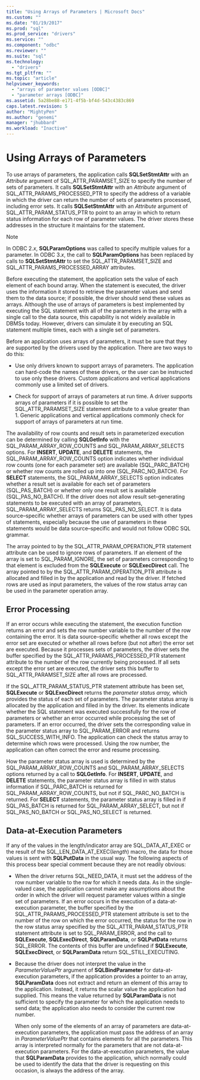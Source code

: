 ```yaml
---
title: "Using Arrays of Parameters | Microsoft Docs"
ms.custom: ""
ms.date: "01/19/2017"
ms.prod: "sql"
ms.prod_service: "drivers"
ms.service: ""
ms.component: "odbc"
ms.reviewer: ""
ms.suite: "sql"
ms.technology: 
  - "drivers"
ms.tgt_pltfrm: ""
ms.topic: "article"
helpviewer_keywords: 
  - "arrays of parameter values [ODBC]"
  - "parameter arrays [ODBC]"
ms.assetid: 5a28be88-e171-4f5b-bf4d-543c4383c869
caps.latest.revision: 5
author: "MightyPen"
ms.author: "genemi"
manager: "jhubbard"
ms.workload: "Inactive"
---
```

# Using Arrays of Parameters
To use arrays of parameters, the application calls **SQLSetStmtAttr** with an *Attribute* argument of SQL_ATTR_PARAMSET_SIZE to specify the number of sets of parameters. It calls **SQLSetStmtAttr** with an *Attribute* argument of SQL_ATTR_PARAMS_PROCESSED_PTR to specify the address of a variable in which the driver can return the number of sets of parameters processed, including error sets. It calls **SQLSetStmtAttr** with an *Attribute* argument of SQL_ATTR_PARAM_STATUS_PTR to point to an array in which to return status information for each row of parameter values. The driver stores these addresses in the structure it maintains for the statement.  
  
> [!NOTE]  
>  In ODBC 2.*x*, **SQLParamOptions** was called to specify multiple values for a parameter. In ODBC 3.*x*, the call to **SQLParamOptions** has been replaced by calls to **SQLSetStmtAttr** to set the SQL_ATTR_PARAMSET_SIZE and SQL_ATTR_PARAMS_PROCESSED_ARRAY attributes.  
  
 Before executing the statement, the application sets the value of each element of each bound array. When the statement is executed, the driver uses the information it stored to retrieve the parameter values and send them to the data source; if possible, the driver should send these values as arrays. Although the use of arrays of parameters is best implemented by executing the SQL statement with all of the parameters in the array with a single call to the data source, this capability is not widely available in DBMSs today. However, drivers can simulate it by executing an SQL statement multiple times, each with a single set of parameters.  
  
 Before an application uses arrays of parameters, it must be sure that they are supported by the drivers used by the application. There are two ways to do this:  
  
-   Use only drivers known to support arrays of parameters. The application can hard-code the names of these drivers, or the user can be instructed to use only these drivers. Custom applications and vertical applications commonly use a limited set of drivers.  
  
-   Check for support of arrays of parameters at run time. A driver supports arrays of parameters if it is possible to set the SQL_ATTR_PARAMSET_SIZE statement attribute to a value greater than 1. Generic applications and vertical applications commonly check for support of arrays of parameters at run time.  
  
 The availability of row counts and result sets in parameterized execution can be determined by calling **SQLGetInfo** with the SQL_PARAM_ARRAY_ROW_COUNTS and SQL_PARAM_ARRAY_SELECTS options. For **INSERT**, **UPDATE**, and **DELETE** statements, the SQL_PARAM_ARRAY_ROW_COUNTS option indicates whether individual row counts (one for each parameter set) are available (SQL_PARC_BATCH) or whether row counts are rolled up into one (SQL_PARC_NO_BATCH). For **SELECT** statements, the SQL_PARAM_ARRAY_SELECTS option indicates whether a result set is available for each set of parameters (SQL_PAS_BATCH) or whether only one result set is available (SQL_PAS_NO_BATCH). If the driver does not allow result set–generating statements to be executed with an array of parameters, SQL_PARAM_ARRAY_SELECTS returns SQL_PAS_NO_SELECT. It is data source–specific whether arrays of parameters can be used with other types of statements, especially because the use of parameters in these statements would be data source–specific and would not follow ODBC SQL grammar.  
  
 The array pointed to by the SQL_ATTR_PARAM_OPERATION_PTR statement attribute can be used to ignore rows of parameters. If an element of the array is set to SQL_PARAM_IGNORE, the set of parameters corresponding to that element is excluded from the **SQLExecute** or **SQLExecDirect** call. The array pointed to by the SQL_ATTR_PARAM_OPERATION_PTR attribute is allocated and filled in by the application and read by the driver. If fetched rows are used as input parameters, the values of the row status array can be used in the parameter operation array.  
  
## Error Processing  
 If an error occurs while executing the statement, the execution function returns an error and sets the row number variable to the number of the row containing the error. It is data source–specific whether all rows except the error set are executed or whether all rows before (but not after) the error set are executed. Because it processes sets of parameters, the driver sets the buffer specified by the SQL_ATTR_PARAMS_PROCESSED_PTR statement attribute to the number of the row currently being processed. If all sets except the error set are executed, the driver sets this buffer to SQL_ATTR_PARAMSET_SIZE after all rows are processed.  
  
 If the SQL_ATTR_PARAM_STATUS_PTR statement attribute has been set, **SQLExecute** or **SQLExecDirect** returns the *parameter status array,* which provides the status of each set of parameters. The parameter status array is allocated by the application and filled in by the driver. Its elements indicate whether the SQL statement was executed successfully for the row of parameters or whether an error occurred while processing the set of parameters. If an error occurred, the driver sets the corresponding value in the parameter status array to SQL_PARAM_ERROR and returns SQL_SUCCESS_WITH_INFO. The application can check the status array to determine which rows were processed. Using the row number, the application can often correct the error and resume processing.  
  
 How the parameter status array is used is determined by the SQL_PARAM_ARRAY_ROW_COUNTS and SQL_PARAM_ARRAY_SELECTS options returned by a call to **SQLGetInfo**. For **INSERT**, **UPDATE**, and **DELETE** statements, the parameter status array is filled in with status information if SQL_PARC_BATCH is returned for SQL_PARAM_ARRAY_ROW_COUNTS, but not if SQL_PARC_NO_BATCH is returned. For **SELECT** statements, the parameter status array is filled in if SQL_PAS_BATCH is returned for SQL_PARAM_ARRAY_SELECT, but not if SQL_PAS_NO_BATCH or SQL_PAS_NO_SELECT is returned.  
  
## Data-at-Execution Parameters  
 If any of the values in the length/indicator array are SQL_DATA_AT_EXEC or the result of the SQL_LEN_DATA_AT_EXEC(*length*) macro, the data for those values is sent with **SQLPutData** in the usual way. The following aspects of this process bear special comment because they are not readily obvious:  
  
-   When the driver returns SQL_NEED_DATA, it must set the address of the row number variable to the row for which it needs data. As in the single-valued case, the application cannot make any assumptions about the order in which the driver will request parameter values within a single set of parameters. If an error occurs in the execution of a data-at-execution parameter, the buffer specified by the SQL_ATTR_PARAMS_PROCESSED_PTR statement attribute is set to the number of the row on which the error occurred, the status for the row in the row status array specified by the SQL_ATTR_PARAM_STATUS_PTR statement attribute is set to SQL_PARAM_ERROR, and the call to **SQLExecute**, **SQLExecDirect**, **SQLParamData**, or **SQLPutData** returns SQL_ERROR. The contents of this buffer are undefined if **SQLExecute**, **SQLExecDirect**, or **SQLParamData** return SQL_STILL_EXECUTING.  
  
-   Because the driver does not interpret the value in the *ParameterValuePtr* argument of **SQLBindParameter** for data-at-execution parameters, if the application provides a pointer to an array, **SQLParamData** does not extract and return an element of this array to the application. Instead, it returns the scalar value the application had supplied. This means the value returned by **SQLParamData** is not sufficient to specify the parameter for which the application needs to send data; the application also needs to consider the current row number.  
  
     When only some of the elements of an array of parameters are data-at-execution parameters, the application must pass the address of an array in *ParameterValuePtr* that contains elements for all the parameters. This array is interpreted normally for the parameters that are not data-at-execution parameters. For the data-at-execution parameters, the value that **SQLParamData** provides to the application, which normally could be used to identify the data that the driver is requesting on this occasion, is always the address of the array.
